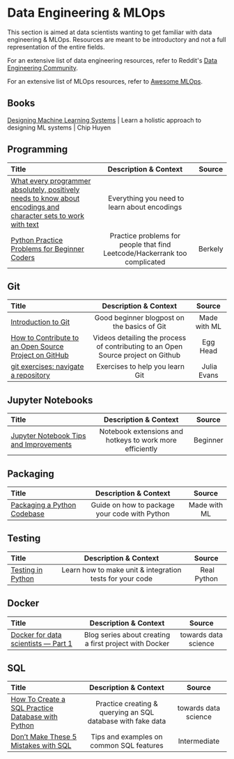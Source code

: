 # Data Engineering & MLOps

This section is aimed at data scientists wanting to get familiar with data engineering & MLOps. Resources are meant to be introductory and not a full representation of the entire fields.

For an extensive list of data engineering resources, refer to Reddit's [Data Engineering Community](https://dataengineering.wiki/Learning+Resources).

For an extensive list of MLOps resources, refer to [Awesome MLOps](https://github.com/visenger/awesome-mlops).

## Books

[Designing Machine Learning Systems](https://www.oreilly.com/library/view/designing-machine-learning/9781098107956/) | Learn a holistic approach to designing ML systems | Chip Huyen

## Programming

Title | Description & Context | Source
:-- | :--: | :--:
[What every programmer absolutely, positively needs to know about encodings and character sets to work with text](https://kunststube.net/encoding/) | Everything you need to learn about encodings
[Python Practice Problems for Beginner Coders](https://ischoolonline.berkeley.edu/blog/python-practice-problems/) | Practice problems for people that find Leetcode/Hackerrank too complicated | Berkely

## Git

Title | Description & Context | Source
:-- | :--: | :--:
[Introduction to Git](https://madewithml.com/courses/mlops/git/) | Good beginner blogpost on the basics of Git | Made with ML
[How to Contribute to an Open Source Project on GitHub](https://egghead.io/lessons/javascript-introduction-to-github) | Videos detailing the process of contributing to an Open Source project on Github | Egg Head
[git exercises: navigate a repository](https://jvns.ca/blog/2019/08/30/git-exercises--navigate-a-repository/) | Exercises to help you learn Git | Julia Evans

## Jupyter Notebooks

Title | Description & Context | Source
:-- | :--: | :--:
[Jupyter Notebook Tips and Improvements](https://nathaniel-speiser.github.io/Jupyter-Notebook-tips-and-improvements/) | Notebook extensions and hotkeys to work more efficiently | Beginner

## Packaging

Title | Description & Context | Source
:-- | :--: | :--:
[Packaging a Python Codebase](https://madewithml.com/courses/mlops/packaging/) | Guide on how to package your code with Python | Made with ML

## Testing

Title | Description & Context | Source
:-- | :--: | :--:
[Testing in Python](https://realpython.com/python-testing/) | Learn how to make unit & integration tests for your code | Real Python

## Docker

Title | Description & Context | Source
:-- | :--: | :--:
[Docker for data scientists — Part 1](https://towardsdatascience.com/docker-for-data-scientists-part-1-41b0725d4a50) | Blog series about creating a first project with Docker | towards data science

## SQL

Title | Description & Context | Source
:-- | :--: | :--:
[How To Create a SQL Practice Database with Python](https://towardsdatascience.com/how-to-create-a-sql-practice-database-with-python-d320908e1faf) | Practice creating & querying an SQL database with fake data | towards data science
[Don’t Make These 5 Mistakes with SQL](https://towardsdatascience.com/dont-repeat-these-5-mistakes-with-sql-9f61d6f5324f) | Tips and examples on common SQL features | Intermediate | towards data science
